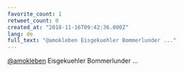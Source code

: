 ```yaml
---
favorite_count: 1
retweet_count: 0
created_at: "2018-11-16T09:42:36.000Z"
lang: de
full_text: "@amokleben Eisgekuehler Bommerlunder ..."
---
```


[@amokleben](https://twitter.com/amokleben) Eisgekuehler Bommerlunder ...
